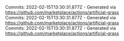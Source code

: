 Commits: 2022-02-15T13:30:31.877Z - Generated via https://github.com/marketplace/actions/artificial-grass
<br>
Commits: 2022-02-15T13:30:31.877Z - Generated via https://github.com/marketplace/actions/artificial-grass
<br>
Commits: 2022-02-15T13:30:31.877Z - Generated via https://github.com/marketplace/actions/artificial-grass
<br>
